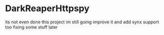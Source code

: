 # DarkReaperHttpspy

its not even done this project im still going improve it and add synx support too
fixing some stuff later
